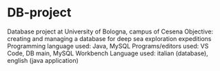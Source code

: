 # DB-project
Database project at University of Bologna, campus of Cesena
Objective: creating and managing a database for deep sea exploration expeditions
Programming language used: Java, MySQL
Programs/editors used: VS Code, DB main, MySQL Workbench
Language used: italian (database), english (java application)

